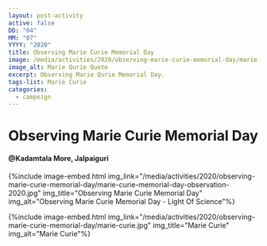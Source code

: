 ```yaml
---
layout: post-activity
active: false
DD: "04"
MM: "07"
YYYY: "2020"
title: Observing Marie Curie Memorial Day
image: /media/activities/2020/observing-marie-curie-memorial-day/marie-curie-quote.jpg
image_alt: Marie Qurie Quote
excerpt: Observing Marie Qurie Memorial Day.
tags-list: Marie Curie
categories:
  - campeign
---
```

# **Observing Marie Curie Memorial Day**

#### @Kadamtala More, Jalpaiguri

{%include image-embed.html img_link="/media/activities/2020/observing-marie-curie-memorial-day/marie-curie-memorial-day-observation-2020.jpg" img_title="Observing Marie Curie Memorial Day" img_alt="Observing Marie Curie Memorial Day - Light Of Science"%}

{%include image-embed.html img_link="/media/activities/2020/observing-marie-curie-memorial-day/marie-curie.jpg" img_title="Marie Curie" img_alt="Marie Curie"%}